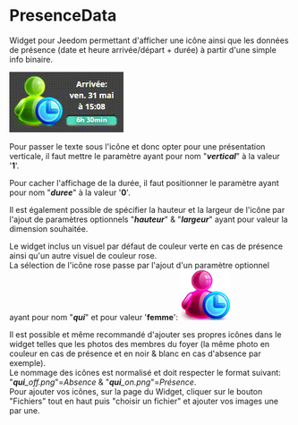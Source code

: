 # PresenceData

Widget pour Jeedom permettant d'afficher une icône ainsi que les données de présence (date et heure arrivée/départ + durée) à partir d'une simple info binaire.

<img src="/icon.png" alt="visuel"/>

Pour passer le texte sous l'icône et donc opter pour une présentation verticale, il faut mettre le paramètre ayant pour nom "<i><b>vertical</b></i>" à la valeur '**1**'.

Pour cacher l'affichage de la durée, il faut positionner le paramètre ayant pour nom "<i><b>duree</b></i>" à la valeur '**0**'.

Il est également possible de spécifier la hauteur et la largeur de l'icône par l'ajout de paramètres optionnels "<i><b>hauteur</b></i>" & "<i><b>largeur</b></i>" ayant pour valeur la dimension souhaitée.

Le widget inclus un visuel par défaut de couleur verte en cas de présence ainsi qu'un autre visuel de couleur rose.  
La sélection de l'icône rose passe par l'ajout d'un paramètre optionnel ayant pour nom "<i><b>qui</b></i>" et pour valeur '**femme**':
<img src="/cmd.info.binary.PresenceData/femme_on.png" alt="icone rose" height=90px width=90px/>

Il est possible et même recommandé d'ajouter ses propres icônes dans le widget telles que les photos des membres du foyer (la même photo en couleur en cas de présence et en noir & blanc en cas d'absence par exemple).  
Le nommage des icônes est normalisé et doit respecter le format suivant: "<i><b>qui</b>_off.png</i>"=*Absence* & "<i><b>qui</b>_on.png</i>"=*Présence*.  
Pour ajouter vos icônes, sur la page du Widget, cliquer sur le bouton "Fichiers" tout en haut puis "choisir un fichier" et ajouter vos images une par une. 
